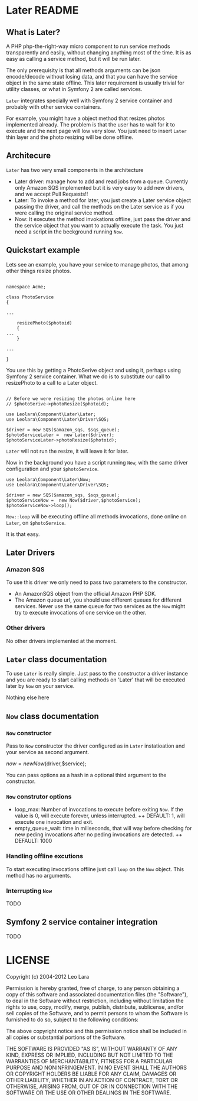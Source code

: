 # Later README

## What is Later?

A PHP php-the-right-way micro component to run service methods transparently and easily, without changing anything most of the time. It is as easy as calling a service method, but it will be run later.

The only prerequisity is that all methods arguments can be json encode/decode without losing data, and that you can have the service object in the same state offline. This later requirement is usually trivial for utility classes, or what in Symfony 2 are called services.

`Later` integrates specially well with Symfony 2 service container and probably with other service containers.

For example, you might have a object method that resizes photos implemented already. The problem is that the user has to wait for it to execute and the next page will low very slow. You just need to insert `Later` thin layer and the photo resizing will be done offline.

## Architecure

`Later` has two very small components in the architecture

 + Later driver: manage how to add and read jobs from a queue. Currently only Amazon SQS implemented but it is very easy to add new drivers, and we accept Pull Requests!!
 + Later: To invoke a method for later, you just create a Later service object passing the driver, and call the methods on the Later service as if you were calling the original service method.
 + Now: It executes the method invokations offline, just pass the driver and the service object that you want to actually execute the task. You just need a script in the beckground running `Now`.

## Quickstart example

Lets see an example, you have your service to manage photos, that among other things resize photos.

```

namespace Acme;

class PhotoService
{

...

    resizePhoto($photoid)
    {
...
    }

...

}

```

You use this by getting a PhotoSerive object and using it, perhaps using Symfony 2 service container. What we do is to substitute our call to resizePhoto to a call to a Later object.

```

// Before we were resizing the photos online here
// $photoSerive->photoResize($photoid);

use Leolara\Component\Later\Later;
use Leolara\Component\Later\Driver\SQS;

$driver = new SQS($amazon_sqs, $sqs_queue);
$photoServiceLater =  new Later($driver);
$photoServiceLater->photoResize($photoid);

```

`Later` will not run the resize, it will leave it for later.

Now in the background you have a script running `Now`, with the same driver configuration and your `$photoService`.

```
use Leolara\Component\Later\Now;
use Leolara\Component\Later\Driver\SQS;

$driver = new SQS($amazon_sqs, $sqs_queue);
$photoServiceNow =  new Now($driver,$photoService);
$photoServiceNow->loop();
```

`Now::loop` will be executing offline all methods invocations, done online on `Later`, on `$photoService`.

It is that easy.

## Later Drivers

### Amazon SQS

To use this driver we only need to pass two parameters to the constructor.

 + An AmazonSQS object from the official Amazon PHP SDK.
 + The Amazon queue url, you should use different queues for different services. Never use the same queue for two services as the `Now` might try to execute invocations of one service on the other.

### Other drivers

No other drivers implemented at the moment.

## `Later` class documentation

To use `Later` is really simple. Just pass to the constructor a driver instance and you are ready to start calling methods on 'Later' that will be executed later by `Now` on your service.

Nothing else here

## `Now` class documentation

### `Now` constructor

Pass to `Now` constructor the driver configured as in `Later` instatioation and your service as second argument.

   $now = new Now($driver,$service);

You can pass options as a hash in a optional third argument to the constructor.

### `Now` construtor options

 + loop_max: Number of invocations to execute before exiting `Now`. If the value is 0, will execute forever, unless interrupted.
 ++ DEFAULT: 1, will execute one invocation and exit.
 + empty_queue_wait: time in miliseconds, that will way before checking for new peding invocations after no peding invocations are detected.
 ++ DEFAULT: 1000

### Handling offline excutions

To start executing invocations offline just call `loop` on the `Now` object. This method has no arguments.

### Interrupting `Now`

TODO

## Symfony 2 service container integration

TODO

# LICENSE

Copyright (c) 2004-2012 Leo Lara

Permission is hereby granted, free of charge, to any person obtaining a copy of this software and associated documentation files (the "Software"), to deal in the Software without restriction, including without limitation the rights to use, copy, modify, merge, publish, distribute, sublicense, and/or sell copies of the Software, and to permit persons to whom the Software is furnished to do so, subject to the following conditions:

The above copyright notice and this permission notice shall be included in all copies or substantial portions of the Software.

THE SOFTWARE IS PROVIDED "AS IS", WITHOUT WARRANTY OF ANY KIND, EXPRESS OR IMPLIED, INCLUDING BUT NOT LIMITED TO THE WARRANTIES OF MERCHANTABILITY, FITNESS FOR A PARTICULAR PURPOSE AND NONINFRINGEMENT. IN NO EVENT SHALL THE AUTHORS OR COPYRIGHT HOLDERS BE LIABLE FOR ANY CLAIM, DAMAGES OR OTHER LIABILITY, WHETHER IN AN ACTION OF CONTRACT, TORT OR OTHERWISE, ARISING FROM, OUT OF OR IN CONNECTION WITH THE SOFTWARE OR THE USE OR OTHER DEALINGS IN THE SOFTWARE.

